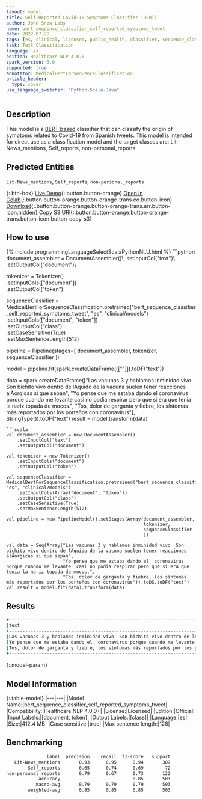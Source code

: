 ```yaml
---
layout: model
title: Self-Reported Covid-19 Symptoms Classifier (BERT)
author: John Snow Labs
name: bert_sequence_classifier_self_reported_symptoms_tweet
date: 2022-07-28
tags: [es, clinical, licensed, public_health, classifier, sequence_classification, covid_19, tweet, symptom]
task: Text Classification
language: es
edition: Healthcare NLP 4.0.0
spark_version: 3.0
supported: true
annotator: MedicalBertForSequenceClassification
article_header:
  type: cover
use_language_switcher: "Python-Scala-Java"
---
```


## Description

This model is a [BERT based](https://huggingface.co/dccuchile/bert-base-spanish-wwm-cased) classifier that can classify the origin of symptoms related to Covid-19 from Spanish tweets. 
This model is intended for direct use as a classification model and the target classes are: Lit-News_mentions, Self_reports, non-personal_reports.

## Predicted Entities

`Lit-News_mentions`, `Self_reports`, `non-personal_reports`

{:.btn-box}
[Live Demo](https://demo.johnsnowlabs.com/healthcare/PUBLIC_HEALTH_COVID_SYMPTOMS/){:.button.button-orange}
[Open in Colab](https://colab.research.google.com/github/JohnSnowLabs/spark-nlp-workshop/blob/master/tutorials/streamlit_notebooks/healthcare/PUBLIC_HEALTH_MB4TC.ipynb){:.button.button-orange.button-orange-trans.co.button-icon}
[Download](https://s3.amazonaws.com/auxdata.johnsnowlabs.com/clinical/models/bert_sequence_classifier_self_reported_symptoms_tweet_es_4.0.0_3.0_1659022252550.zip){:.button.button-orange.button-orange-trans.arr.button-icon.hidden}
[Copy S3 URI](s3://auxdata.johnsnowlabs.com/clinical/models/bert_sequence_classifier_self_reported_symptoms_tweet_es_4.0.0_3.0_1659022252550.zip){:.button.button-orange.button-orange-trans.button-icon.button-copy-s3}

## How to use



<div class="tabs-box" markdown="1">
{% include programmingLanguageSelectScalaPythonNLU.html %}
```python
document_assembler = DocumentAssembler()\
    .setInputCol("text")\
    .setOutputCol("document")\

tokenizer = Tokenizer()\
    .setInputCols(["document"])\
    .setOutputCol("token")

sequenceClassifier = MedicalBertForSequenceClassification.pretrained("bert_sequence_classifier_self_reported_symptoms_tweet", "es", "clinical/models")\
    .setInputCols(["document", "token"])\
    .setOutputCol("class")\
    .setCaseSensitive(True)\
    .setMaxSentenceLength(512)

pipeline = Pipeline(stages=[
    document_assembler, 
    tokenizer,
    sequenceClassifier
    ])

model = pipeline.fit(spark.createDataFrame([[""]]).toDF("text"))

data = spark.createDataFrame(["Las vacunas 3 y hablamos inminidad vivo  Son bichito vivo dentro de lÃ­quido de la vacuna suelen tener reacciones alÃorgicas si que sepan",
                              "Yo pense que me estaba dando el  coronavirus porque cuando me levante  casi no podia respirar pero que si era que tenia la nariz topada de mocos.",
                              "Tos, dolor de garganta y fiebre, los síntomas más reportados por los porteños con coronavirus"], StringType()).toDF("text")
result = model.transform(data)
```
```scala
val document_assembler = new DocumentAssembler()
    .setInputCol("text")
    .setOutputCol("document")

val tokenizer = new Tokenizer()
    .setInputCols("document")
    .setOutputCol("token")

val sequenceClassifier = MedicalBertForSequenceClassification.pretrained("bert_sequence_classifier_self_reported_symptoms_tweet", "es", "clinical/models")
    .setInputCols(Array("document", "token"))
    .setOutputCol("class")
    .setCaseSensitive(True)
    .setMaxSentenceLength(512)

val pipeline = new PipelineModel().setStages(Array(document_assembler, 
                                                   tokenizer,
                                                   sequenceClassifier
                                                   ))

val data = Seq(Array("Las vacunas 3 y hablamos inminidad vivo  Son bichito vivo dentro de lÃ­quido de la vacuna suelen tener reacciones alÃorgicas si que sepan",
                     "Yo pense que me estaba dando el  coronavirus porque cuando me levante  casi no podia respirar pero que si era que tenia la nariz topada de mocos.",
                     "Tos, dolor de garganta y fiebre, los síntomas más reportados por los porteños con coronavirus")).toDS.toDF("text")
val result = model.fit(data).transform(data)
```
</div>

## Results

```bash
+-------------------------------------------------------------------------------------------------------------------------------------------------+----------------------+
|text                                                                                                                                             |result                |
+-------------------------------------------------------------------------------------------------------------------------------------------------+----------------------+
|Las vacunas 3 y hablamos inminidad vivo  Son bichito vivo dentro de lÃ­quido de la vacuna suelen tener reacciones alÃorgicas si que sepan         |[non-personal_reports]|
|Yo pense que me estaba dando el  coronavirus porque cuando me levante  casi no podia respirar pero que si era que tenia la nariz topada de mocos.|[Self_reports]        |
|Tos, dolor de garganta y fiebre, los síntomas más reportados por los porteños con coronavirus                                                    |[Lit-News_mentions]   |
+-------------------------------------------------------------------------------------------------------------------------------------------------+----------------------+
```

{:.model-param}
## Model Information

{:.table-model}
|---|---|
|Model Name:|bert_sequence_classifier_self_reported_symptoms_tweet|
|Compatibility:|Healthcare NLP 4.0.0+|
|License:|Licensed|
|Edition:|Official|
|Input Labels:|[document, token]|
|Output Labels:|[class]|
|Language:|es|
|Size:|412.4 MB|
|Case sensitive:|true|
|Max sentence length:|128|

## Benchmarking

```bash
               label  precision    recall  f1-score   support
   Lit-News_mentions       0.93      0.95      0.94       309
        Self_reports       0.65      0.74      0.69        72
non-personal_reports       0.79      0.67      0.73       122
            accuracy       -         -         0.85       503
           macro-avg       0.79      0.79      0.79       503
        weighted-avg       0.85      0.85      0.85       503
```
